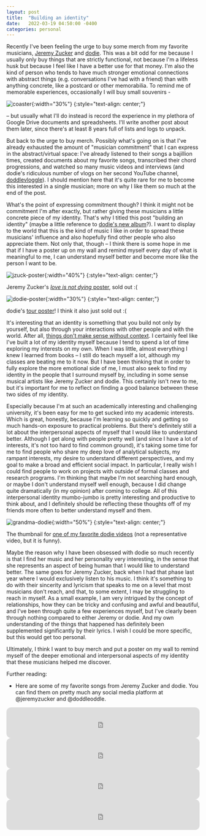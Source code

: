 ```yaml
---
layout: post
title:  "Building an identity"
date:   2022-03-19 04:50:00 -0400
categories: personal
---
```


Recently I've been feeling the urge to buy some merch from my favorite musicians, [Jeremy Zucker](https://open.spotify.com/artist/3gIRvgZssIb9aiirIg0nI3?si=-p_nBbylT06A1jI0ODdR-A) and [dodie](https://open.spotify.com/artist/21TinSsF5ytwsfdyz5VSVS?si=EihNGOG0QVO268MHE8LgiA). This was a bit odd for me because I usually only buy things that are strictly functional, not because I'm a lifeless husk but because I feel like I have a better use for that money. I'm also the kind of person who tends to have much stronger emotional connections with abstract things (e.g. conversations I've had with a friend) than with anything concrete, like a postcard or other memorabilia. To remind me of memorable experiences, occasionally I will buy small souvenirs -

![coaster](/assets/building-an-identity/coaster.jpeg){:width="30%"}
{:style="text-align: center;"}

– but usually what I'll do instead is record the experience in my plethora of Google Drive documents and spreadsheets. I'll write another post about them later, since there's at least 8 years full of lists and logs to unpack.

But back to the urge to buy merch. Possibly what's going on is that I've already exhausted the amount of "musician commitment" that I can express in the abstract/virtual space: I've already listened to their songs a bajillion times, created documents about my favorite songs, transcribed their chord progressions, and watched so many music videos and interviews (and dodie's ridiculous number of vlogs on her second YouTube channel, [doddlevloggle](https://www.youtube.com/user/doddlevloggle/featured)). I should mention here that it's quite rare for me to become this interested in a single musician; more on why I like them so much at the end of the post.

What's the point of expressing commitment though? I think it might not be commitment I'm after exactly, but rather giving these musicians a little concrete piece of my identity. That's why I titled this post "building an identity" (maybe a little reference to [dodie's new album](https://open.spotify.com/album/2oMbQ7W1QddUdasTYrJdzE?si=0DOyM7hCQtu_4psz16rxDQ)?). I want to display to the world that this is the kind of music I like in order to spread these musicians' influence and also hopefully find other people who also appreciate them. Not only that, though – I think there is some hope in me that if I have a poster up on my wall and remind myself every day of what is meaningful to me, I can understand myself better and become more like the person I want to be.

![jzuck-poster](/assets/building-an-identity/jzuck-lind-poster.webp){:width="40%"}
{:style="text-align: center;"}

Jeremy Zucker's [*love is not dying* poster](https://shop.jeremyzuckermusic.com/products/love-is-not-dying-poster), sold out :(

![dodie-poster](/assets/building-an-identity/dodie-A3-Poster.png){:width="30%"}
{:style="text-align: center;"}

dodie's [tour poster](https://www.dodie.co/product/dodie-a3-poster/)! I think it also just sold out :(

It's interesting that an identity is something that you build not only by yourself, but also through your interactions with other people and with the world. After all, [things don't make sense without context](https://www.math3ma.com/blog/the-yoneda-perspective). I certainly feel like I've built a lot of my identity myself because I tend to spend a lot of time exploring my interests on my own. When I was little, almost everything I knew I learned from books – I still do teach myself a lot, although my classes are beating me to it now. But I have been thinking that in order to fully explore the more emotional side of me, I must also seek to find my identity in the people that I surround myself by, including in some sense musical artists like Jeremy Zucker and dodie. This certainly isn't new to me, but it's important for me to reflect on finding a good balance between these two sides of my identity.

Especially because I'm at such an academically interesting and challenging university, it's been easy for me to get sucked into my academic interests. Which is great, honestly, because I'm learning so quickly and getting so much hands-on exposure to practical problems. But there's definitely still a lot about the interpersonal aspects of myself that I would like to understand better. Although I get along with people pretty well (and since I have a lot of interests, it's not too hard to find common ground), it's taking some time for me to find people who share my deep love of analytical subjects, my rampant interests, my desire to understand different perspectives, and my goal to make a broad and efficient social impact. In particular, I really wish I could find people to work on projects with outside of formal classes and research programs. I'm thinking that maybe I'm not searching hard enough, or maybe I don't understand myself well enough, because I did change quite dramatically (in my opinion) after coming to college. All of this interpersonal identity mumbo-jumbo is pretty interesting and productive to think about, and I definitely should be reflecting these thoughts off of my friends more often to better understand myself and them.

![grandma-dodie](/assets/building-an-identity/grandma-dodie.jpeg){:width="50%"}
{:style="text-align: center;"}

The thumbnail for [one of my favorite dodie videos](https://youtu.be/Bc6ksgN-vbg) (not a representative video, but it is funny).

Maybe the reason why I have been obsessed with dodie so much recently is that I find her music and her personality very interesting, in the sense that she represents an aspect of being human that I would like to understand better. The same goes for Jeremy Zucker, back when I had that phase last year where I would exclusively listen to his music. I think it's something to do with their sincerity and lyricism that speaks to me on a level that most musicians don't reach, and that, to some extent, I may be struggling to reach in myself. As a small example, I am very intrigued by the concept of relationships, how they can be tricky and confusing and awful and beautiful, and I've been through quite a few experiences myself, but I've clearly been through nothing compared to either Jeremy or dodie. And my own understanding of the things that happened has definitely been supplemented significantly by their lyrics. I wish I could be more specific, but this would get too personal.

Ultimately, I think I want to buy merch and put a poster on my wall to remind myself of the deeper emotional and interpersonal aspects of my identity that these musicians helped me discover.

Further reading:
* Here are some of my favorite songs from Jeremy Zucker and dodie. You can find them on pretty much any social media platform at @jeremyzucker and @doddleoddle.

<iframe style="border-radius:12px" src="https://open.spotify.com/embed/track/0bWcT3zU9v9RBAC5gUN7DP?utm_source=generator" width="100%" height="80" frameBorder="0" allowfullscreen="" allow="autoplay; clipboard-write; encrypted-media; fullscreen; picture-in-picture"></iframe>

<iframe style="border-radius:12px" src="https://open.spotify.com/embed/track/3MOcjyHSgktK1iOILE0UJD?utm_source=generator" width="100%" height="80" frameBorder="0" allowfullscreen="" allow="autoplay; clipboard-write; encrypted-media; fullscreen; picture-in-picture"></iframe>

<iframe style="border-radius:12px" src="https://open.spotify.com/embed/track/1mrPG8snf4maJMoM4Ec8Ag?utm_source=generator" width="100%" height="80" frameBorder="0" allowfullscreen="" allow="autoplay; clipboard-write; encrypted-media; fullscreen; picture-in-picture"></iframe>

<iframe style="border-radius:12px" src="https://open.spotify.com/embed/track/5K2cBicu96Pf4mrBv3Jojk?utm_source=generator" width="100%" height="80" frameBorder="0" allowfullscreen="" allow="autoplay; clipboard-write; encrypted-media; fullscreen; picture-in-picture"></iframe>
